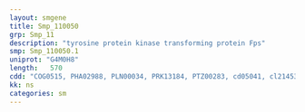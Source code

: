 ```yaml
---
layout: smgene
title: Smp_110050
grp: Smp_11
description: "tyrosine protein kinase transforming protein Fps"
smp: Smp_110050.1
uniprot: "G4M0H8"
length:   570
cdd: "COG0515, PHA02988, PLN00034, PRK13184, PTZ00283, cd05041, cl21453, pfam07714, smart00221"
kk: ns
categories: sm
---
```

